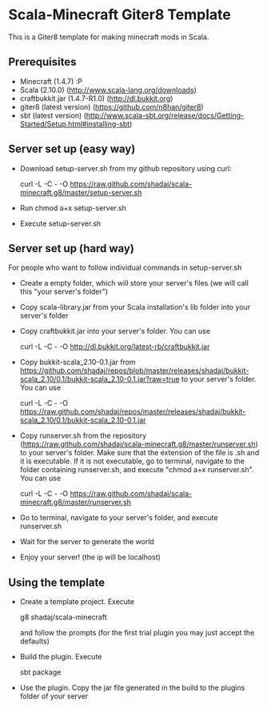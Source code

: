 Scala-Minecraft Giter8 Template
===============================
This is a Giter8 template for making minecraft mods in Scala.

Prerequisites
-------------
* Minecraft (1.4.7) :P
* Scala (2.10.0) (http://www.scala-lang.org/downloads)
* craftbukkit.jar (1.4.7-R1.0) (http://dl.bukkit.org)
* giter8 (latest version) (https://github.com/n8han/giter8)
* sbt (latest version) (http://www.scala-sbt.org/release/docs/Getting-Started/Setup.html#installing-sbt)

Server set up (easy way)
------------------------
* Download setup-server.sh from my github repository using curl:

    curl -L -C - -O https://raw.github.com/shadaj/scala-minecraft.g8/master/setup-server.sh

* Run chmod a+x setup-server.sh

* Execute setup-server.sh

Server set up (hard way)
------------------------
For people who want to follow individual commands in setup-server.sh

* Create a empty folder, which will store your server's files (we will call this "your server's folder")

* Copy scala-library.jar from your Scala installation's lib folder into your server's folder

* Copy craftbukkit.jar into your server's folder. You can use

    curl -L -C - -O http://dl.bukkit.org/latest-rb/craftbukkit.jar

* Copy bukkit-scala_2.10-0.1.jar from https://github.com/shadaj/repos/blob/master/releases/shadaj/bukkit-scala_2.10/0.1/bukkit-scala_2.10-0.1.jar?raw=true to your server's folder. You can use 

    curl -L -C - -O https://raw.github.com/shadaj/repos/master/releases/shadaj/bukkit-scala_2.10/0.1/bukkit-scala_2.10-0.1.jar

* Copy runserver.sh from the repository (https://raw.github.com/shadaj/scala-minecraft.g8/master/runserver.sh) to your server's folder. Make sure that the extension of the file is .sh and it is executable. If it is not executable, go to terminal, navigate to the folder containing runserver.sh, and execute "chmod a+x runserver.sh". You can use

    curl -L -C - -O https://raw.github.com/shadaj/scala-minecraft.g8/master/runserver.sh

* Go to terminal, navigate to your server's folder, and execute 
    runserver.sh

* Wait for the server to generate the world

* Enjoy your server! (the ip will be localhost)

Using the template
------------------
* Create a template project. Execute

    g8 shadaj/scala-minecraft

  and follow the prompts (for the first trial plugin you may just accept the defaults)
* Build the plugin. Execute

    sbt package
    
* Use the plugin.
  Copy the jar file generated in the build to the plugins folder of your server